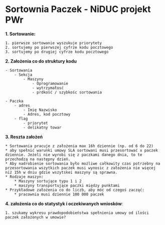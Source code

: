 
# Sortownia Paczek - NiDUC projekt PWr



**1. Sortowanie:**

    1. pierwsze sortowanie wyszukuje priorytety
    2. sortujemy po pierwszej cyfrze kodu pocztowego
    3. sortujemy po drugiej cyfrze kodu pocztowego


**2. Założenia co do struktury kodu**

    - Sortowania
        - Sekcja
            - Maszyny
                - Oprogramowanie	
                - wytrzymałosć
                - prdkość / szybkośc sortowania
    
    - Paczka
        - adres
            - Imię Nazwisko
            - Adres, kod pocztowy
        - flag 
            - priorytet
            - delikatny towar


**3. Reszta założeń**

    * Sortowania pracuje z założenia max 16h dziennie (np. od 6 do 22)
    * aby spełnić warunki umowy SLA sortowani musi przesortować x paczek dziennie. Jeżeli nie wyrobi się z paczkami danego dnia, to te przechodzą na następny dzień.
    * Aby nadrobienie sortowania było możliwe całkowity czas potrzebny na przesortowania wszytkich paczek musi wynosic z założenia nie więcej niż 15h w dniu gdzie wszytskei maszyny są sprawna.
    * Rodzaje maszyn:
        * Maszyny sortujące typu 1 i 2
        * maszyny transportujące paczki między punktami
    * Przykładowe założenia co do liczb, aby móc od czegoś zacząć:
        * pracownia musi dziennie 100 000 paczek
 

**4. założenia co do statystyk i oczekiwanych wniosków**:

    1. szukamy wykresu prawdopodobieństwa spełnienia umowy od ilości paczek założonych w umowie? 
